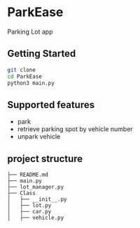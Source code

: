 # ParkEase
Parking Lot app

## Getting Started
```bash
git clone
cd ParkEase
python3 main.py
```

## Supported features
- park
- retrieve parking spot by vehicle number
- unpark vehicle

## project structure
```
├── README.md
├── main.py
├── lot_manager.py
├── Class
│   ├── __init__.py
│   ├── lot.py
│   ├── car.py
│   ├── vehicle.py